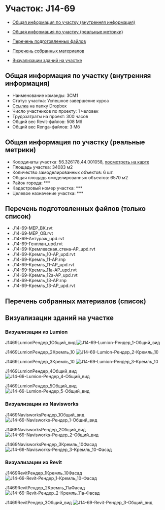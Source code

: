 # Участок: J14-69

* [Общая информация по участку (внутренняя информация)](#Chapter1)

* [Общая информация по участку (реальные метрики)](#Chapter2)

* [Перечень подготовленных файлов](#Chapter3)

* [Перечень собранных материалов](#Chapter4)

* [Визуализации зданий на участке](#Chapter6)

## <a id="Chapter1"></a> Общая информация по участку (внутренняя информация)
+ Наименование команды: 3СМ1
+ Статус участка: Успешное завершение курса
+ [Ссылка](https://www.dropbox.com/sh/wvvgv1nw1iqred9/AADkDhpYHCHCUZwXIetX4kfUa/J14_69?dl=0) на папку Dropbox
+ Число участников по проекту: 1 человек
+ Трудозатраты на проект: 300 часов
+ Общий вес Revit-файлов: 508 Мб
+ Общий вес Renga-файлов: 3 Мб
## <a id="Chapter2"></a> Общая информация по участку (реальные метрики)
+ Координаты участка: 56.326178,44.001058, [посмотреть на карте](https://yandex.ru/maps/47/nizhny-novgorod/?ll=44.001058%2C56.326178&z=19)
+ Площадь участка: 34083 м2
+ Количество замоделированных объектов: 6 шт.
+ Общая площадь смоделированных объектов: 6570 м2
+ Район города: *** 
+ Кадастровый номер участка: *** 
+ Целевое назначение участка: *** 
## <a id="Chapter3"></a> Перечень подготовленных файлов (только список)
+ J14-69-MEP_ВК.rvt
+ J14-69-MEP_ОВ.rvt
+ J14-69-Антураж_upd.rvt
+ J14-69-Генплан_upd.rvt
+ J14-69-Кремлевская_стена-АР_upd.rvt
+ J14-69-Кремль_10-АР_upd.rvt
+ J14-69-Кремль_11-АР.rnp
+ J14-69-Кремль_11-АР_upd.rvt
+ J14-69-Кремль_11а-АР_upd.rvt
+ J14-69-Кремль_12а-АР_upd.rvt
+ J14-69-Кремль_13-АР.rnp
+ J14-69-Кремль_13-АР_upd.rvt
## <a id="Chapter4"></a> Перечень собранных материалов (список)
## <a id="Chapter6"></a> Визуализации зданий на участке
### Визуализации из Lumion
J1469LumionРендер_1Общий_вид
![J14-69-Lumion-Рендер_1-Общий_вид](/Images/J14_69/J14-69-Lumion-Рендер_1-Общий_вид_Compressed.jpg)

J1469LumionРендер_2Кремль_10
![J14-69-Lumion-Рендер_2-Кремль_10](/Images/J14_69/J14-69-Lumion-Рендер_2-Кремль_10_Compressed.jpg)

J1469LumionРендер_3Кремль_10
![J14-69-Lumion-Рендер_3-Кремль_10](/Images/J14_69/J14-69-Lumion-Рендер_3-Кремль_10_Compressed.jpg)

J1469LumionРендер_4Общий_вид
![J14-69-Lumion-Рендер_4-Общий_вид](/Images/J14_69/J14-69-Lumion-Рендер_4-Общий_вид_Compressed.jpg)

J1469LumionРендер_5Общий_вид
![J14-69-Lumion-Рендер_5-Общий_вид](/Images/J14_69/J14-69-Lumion-Рендер_5-Общий_вид_Compressed.jpg)

### Визуализации из Navisworks
J1469NavisworksРендер_1Общий_вид
![J14-69-Navisworks-Рендер_1-Общий_вид](/Images/J14_69/J14-69-Navisworks-Рендер_1-Общий_вид_Compressed.jpg)

J1469NavisworksРендер_2Общий_вид
![J14-69-Navisworks-Рендер_2-Общий_вид](/Images/J14_69/J14-69-Navisworks-Рендер_2-Общий_вид_Compressed.jpg)

J1469NavisworksРендер_3Кремль_10Фасад
![J14-69-Navisworks-Рендер_3-Кремль_10-Фасад](/Images/J14_69/J14-69-Navisworks-Рендер_3-Кремль_10-Фасад_Compressed.jpg)

### Визуализации из Revit
J1469RevitРендер_1Кремль_10Фасад
![J14-69-Revit-Рендер_1-Кремль_10-Фасад](/Images/J14_69/J14-69-Revit-Рендер_1-Кремль_10-Фасад_Compressed.jpg)

J1469RevitРендер_2Кремль_11аФасад
![J14-69-Revit-Рендер_2-Кремль_11а-Фасад](/Images/J14_69/J14-69-Revit-Рендер_2-Кремль_11а-Фасад_Compressed.jpg)

J1469RevitРендер_3Общий_вид
![J14-69-Revit-Рендер_3-Общий_вид](/Images/J14_69/J14-69-Revit-Рендер_3-Общий_вид_Compressed.jpg)

